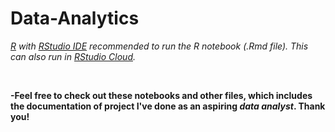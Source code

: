 # Data-Analytics

*[R](https://cran.r-project.org/mirrors.html) with [RStudio IDE](https://www.rstudio.com/products/rstudio/download/#download) recommended to run the R notebook (.Rmd file). This can also run in [RStudio Cloud](rstudio.cloud).*

<br>

**-Feel free to check out these notebooks and other files, which includes the documentation of project I've done as an aspiring *data analyst*. Thank you!**
